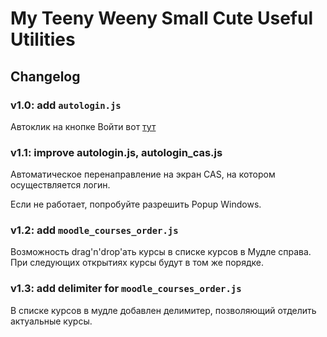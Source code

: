 # My Teeny Weeny Small Cute Useful Utilities

## Changelog 

### v1.0: add `autologin.js`
Автоклик на кнопке Войти вот [тут](https://cas.spbstu.ru/login)

### v1.1: improve autologin.js, autologin_cas.js
Автоматическое перенаправление на экран CAS, на котором осуществляется логин. 

Если не работает, попробуйте разрешить Popup Windows.

### v1.2: add `moodle_courses_order.js`
Возможность drag'n'drop'ать курсы в списке курсов в Мудле справа. 
При следующих открытиях курсы будут в том же порядке.

### v1.3: add delimiter for `moodle_courses_order.js`
В списке курсов в мудле добавлен делимитер, позволяющий отделить актуальные курсы.